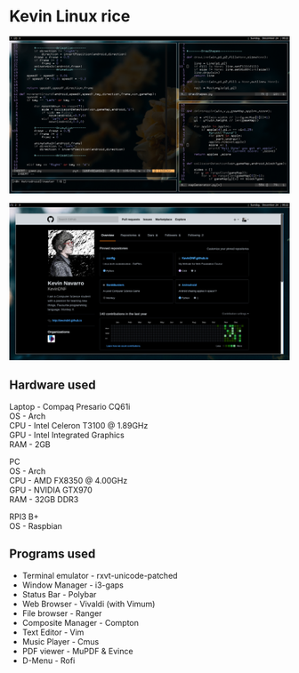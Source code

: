 # Kevin Linux rice

![desktop1](Screenshots/desktop1.png)

![desktop2](Screenshots/desktop2.png)

## Hardware used

Laptop - Compaq Presario CQ61i  
OS     - Arch  
CPU    - Intel Celeron T3100 @ 1.89GHz  
GPU    - Intel Integrated Graphics  
RAM    - 2GB  

PC       
OS     - Arch  
CPU    - AMD FX8350 @ 4.00GHz  
GPU    - NVIDIA GTX970  
RAM    - 32GB DDR3  

RPI3 B+  
OS	   - Raspbian 

## Programs used  

+ Terminal emulator  -  rxvt-unicode-patched  
+ Window Manager     -  i3-gaps  
+ Status Bar		 -  Polybar
+ Web Browser	     -  Vivaldi (with Vimum)  
+ File browser	     -  Ranger  
+ Composite Manager  -  Compton  
+ Text Editor	     -  Vim  
+ Music Player	     -  Cmus  
+ PDF viewer	     -  MuPDF & Evince  
+ D-Menu	         -  Rofi  
